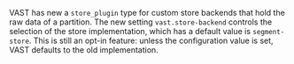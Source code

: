 VAST has new a `store_plugin` type for custom store backends that hold the raw
data of a partition. The new setting `vast.store-backend` controls the
selection of the store implementation, which has a default value is
`segment-store`. This is still an opt-in feature: unless the configuration
value is set, VAST defaults to the old implementation.
